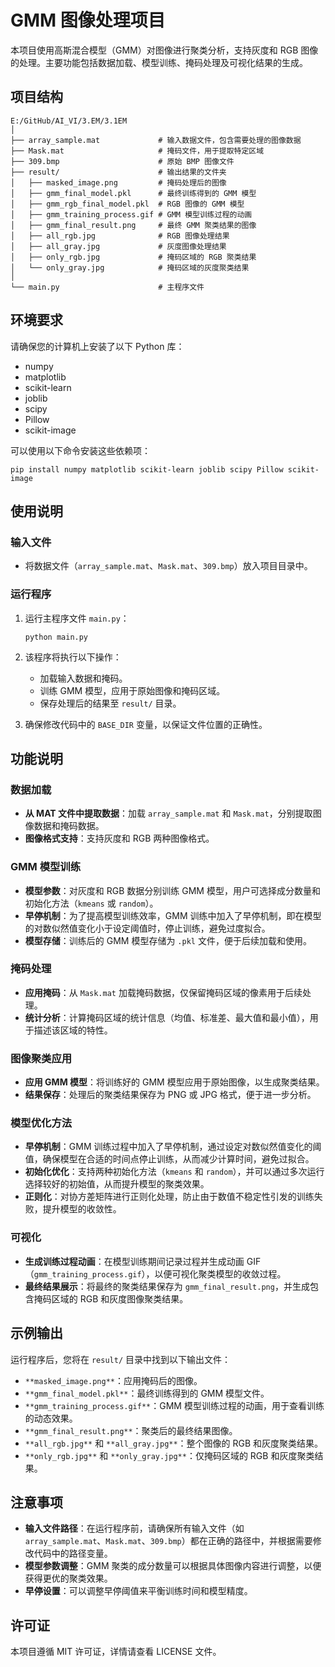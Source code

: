 # GMM 图像处理项目

本项目使用高斯混合模型（GMM）对图像进行聚类分析，支持灰度和 RGB 图像的处理。主要功能包括数据加载、模型训练、掩码处理及可视化结果的生成。

## 项目结构

```
E:/GitHub/AI_VI/3.EM/3.1EM
│
├── array_sample.mat             # 输入数据文件，包含需要处理的图像数据
├── Mask.mat                     # 掩码文件，用于提取特定区域
├── 309.bmp                      # 原始 BMP 图像文件
├── result/                      # 输出结果的文件夹
│   ├── masked_image.png         # 掩码处理后的图像
│   ├── gmm_final_model.pkl      # 最终训练得到的 GMM 模型
│   ├── gmm_rgb_final_model.pkl  # RGB 图像的 GMM 模型
│   ├── gmm_training_process.gif # GMM 模型训练过程的动画
│   ├── gmm_final_result.png     # 最终 GMM 聚类结果的图像
│   ├── all_rgb.jpg              # RGB 图像处理结果
│   ├── all_gray.jpg             # 灰度图像处理结果
│   ├── only_rgb.jpg             # 掩码区域的 RGB 聚类结果
│   └── only_gray.jpg            # 掩码区域的灰度聚类结果
│
└── main.py                      # 主程序文件
```

## 环境要求

请确保您的计算机上安装了以下 Python 库：

- numpy
- matplotlib
- scikit-learn
- joblib
- scipy
- Pillow
- scikit-image

可以使用以下命令安装这些依赖项：

```
pip install numpy matplotlib scikit-learn joblib scipy Pillow scikit-image
```

## 使用说明

### 输入文件

- 将数据文件（`array_sample.mat`、`Mask.mat`、`309.bmp`）放入项目目录中。

### 运行程序

1. 运行主程序文件 `main.py`：

   ```
   python main.py
   ```

2. 该程序将执行以下操作：

   - 加载输入数据和掩码。
   - 训练 GMM 模型，应用于原始图像和掩码区域。
   - 保存处理后的结果至 `result/` 目录。

3. 确保修改代码中的 `BASE_DIR` 变量，以保证文件位置的正确性。

## 功能说明

### 数据加载

- **从 MAT 文件中提取数据**：加载 `array_sample.mat` 和 `Mask.mat`，分别提取图像数据和掩码数据。
- **图像格式支持**：支持灰度和 RGB 两种图像格式。

### GMM 模型训练

- **模型参数**：对灰度和 RGB 数据分别训练 GMM 模型，用户可选择成分数量和初始化方法（`kmeans` 或 `random`）。
- **早停机制**：为了提高模型训练效率，GMM 训练中加入了早停机制，即在模型的对数似然值变化小于设定阈值时，停止训练，避免过度拟合。
- **模型存储**：训练后的 GMM 模型存储为 `.pkl` 文件，便于后续加载和使用。

### 掩码处理

- **应用掩码**：从 `Mask.mat` 加载掩码数据，仅保留掩码区域的像素用于后续处理。
- **统计分析**：计算掩码区域的统计信息（均值、标准差、最大值和最小值），用于描述该区域的特性。

### 图像聚类应用

- **应用 GMM 模型**：将训练好的 GMM 模型应用于原始图像，以生成聚类结果。
- **结果保存**：处理后的聚类结果保存为 PNG 或 JPG 格式，便于进一步分析。

### 模型优化方法

- **早停机制**：GMM 训练过程中加入了早停机制，通过设定对数似然值变化的阈值，确保模型在合适的时间点停止训练，从而减少计算时间，避免过拟合。
- **初始化优化**：支持两种初始化方法（`kmeans` 和 `random`），并可以通过多次运行选择较好的初始值，从而提升模型的聚类效果。
- **正则化**：对协方差矩阵进行正则化处理，防止由于数值不稳定性引发的训练失败，提升模型的收敛性。

### 可视化

- **生成训练过程动画**：在模型训练期间记录过程并生成动画 GIF（`gmm_training_process.gif`），以便可视化聚类模型的收敛过程。
- **最终结果展示**：将最终的聚类结果保存为 `gmm_final_result.png`，并生成包含掩码区域的 RGB 和灰度图像聚类结果。

## 示例输出

运行程序后，您将在 `result/` 目录中找到以下输出文件：

- `**masked_image.png**`：应用掩码后的图像。
- `**gmm_final_model.pkl**`：最终训练得到的 GMM 模型文件。
- `**gmm_training_process.gif**`：GMM 模型训练过程的动画，用于查看训练的动态效果。
- `**gmm_final_result.png**`：聚类后的最终结果图像。
- `**all_rgb.jpg**` 和 `**all_gray.jpg**`：整个图像的 RGB 和灰度聚类结果。
- `**only_rgb.jpg**` 和 `**only_gray.jpg**`：仅掩码区域的 RGB 和灰度聚类结果。

## 注意事项

- **输入文件路径**：在运行程序前，请确保所有输入文件（如 `array_sample.mat`、`Mask.mat`、`309.bmp`）都在正确的路径中，并根据需要修改代码中的路径变量。
- **模型参数调整**：GMM 聚类的成分数量可以根据具体图像内容进行调整，以便获得更优的聚类效果。
- **早停设置**：可以调整早停阈值来平衡训练时间和模型精度。

## 许可证

本项目遵循 MIT 许可证，详情请查看 LICENSE 文件。